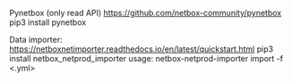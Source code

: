 Pynetbox (only read API)
https://github.com/netbox-community/pynetbox 
pip3 install pynetbox

Data importer:
https://netboxnetimporter.readthedocs.io/en/latest/quickstart.html 
pip3 install netbox_netprod_importer
usage: netbox-netprod-importer import -f <.yml>

